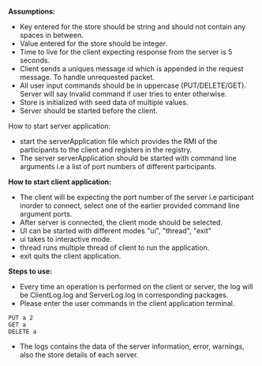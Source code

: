 **Assumptions:** 

- Key entered for the store should be string and should not contain any spaces in between.
- Value entered for the store should be integer.
- Time to live for the client expecting response from the server is 5 seconds.
- Client sends a uniques message id which is appended in the request message. To handle unrequested 
packet.
- All user input commands should be in uppercase (PUT/DELETE/GET). Server will say Invalid command if user
tries to enter otherwise.
- Store is initialized with seed data of multiple values.
- Server should be started before the client.

How to start server application:
- start the serverApplication file which provides the RMI of the participants to the client and 
registers in the registry.
- The server serverApplication should be started with command line arguments i.e a list of port 
numbers of different participants.

**How to start client application:**
- The client will be expecting the port number of the server i.e participant inorder to connect,
select one of the earlier provided command line argument ports.
- After server is connected, the client mode should be selected.
- UI can be started with different modes "ui", "thread", "exit"
- ui takes to interactive mode.
- thread runs multiple thread of client to run the application.
- exit quits the client application.

**Steps to use:**
- Every time an operation is performed on the client or server, the log 
will be ClientLog.log and ServerLog.log in corresponding packages.
- Please enter the user commands in the client application terminal.
```agsl
PUT a 2
GET a
DELETE a
```
- The logs contains the data of the server information, error, warnings,
also the store details of each server.

